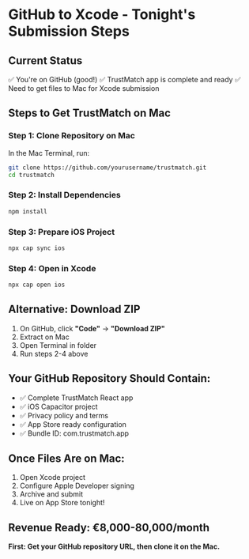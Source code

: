 # GitHub to Xcode - Tonight's Submission Steps

## Current Status
✅ You're on GitHub (good!)
✅ TrustMatch app is complete and ready
✅ Need to get files to Mac for Xcode submission

## Steps to Get TrustMatch on Mac

### Step 1: Clone Repository on Mac
In the Mac Terminal, run:
```bash
git clone https://github.com/yourusername/trustmatch.git
cd trustmatch
```

### Step 2: Install Dependencies
```bash
npm install
```

### Step 3: Prepare iOS Project
```bash
npx cap sync ios
```

### Step 4: Open in Xcode
```bash
npx cap open ios
```

## Alternative: Download ZIP
1. On GitHub, click **"Code"** → **"Download ZIP"**
2. Extract on Mac
3. Open Terminal in folder
4. Run steps 2-4 above

## Your GitHub Repository Should Contain:
- ✅ Complete TrustMatch React app
- ✅ iOS Capacitor project
- ✅ Privacy policy and terms
- ✅ App Store ready configuration
- ✅ Bundle ID: com.trustmatch.app

## Once Files Are on Mac:
1. Open Xcode project
2. Configure Apple Developer signing
3. Archive and submit
4. Live on App Store tonight!

## Revenue Ready: €8,000-80,000/month

**First: Get your GitHub repository URL, then clone it on the Mac.**